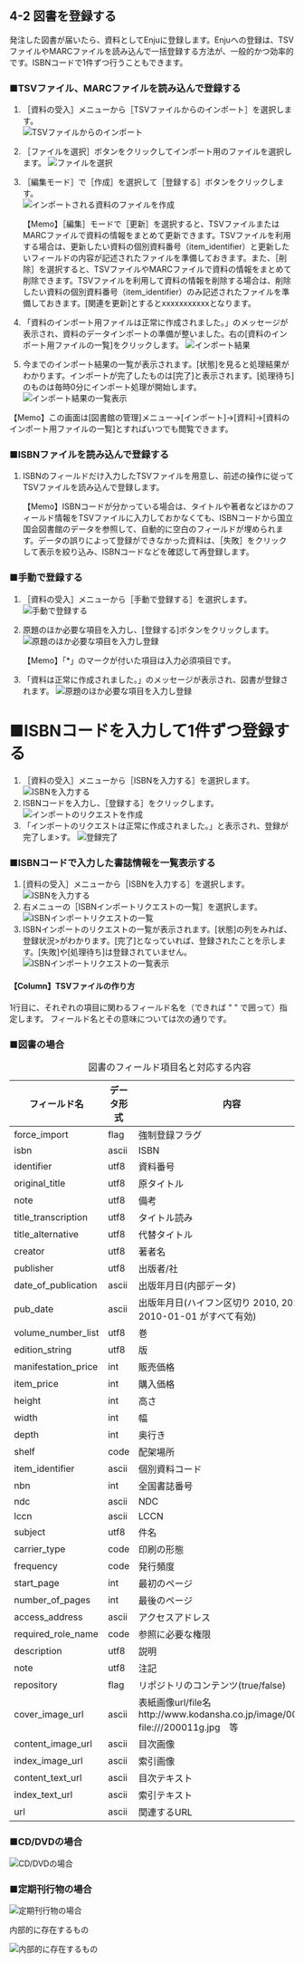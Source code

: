 4-2 図書を登録する
------------------

発注した図書が届いたら、資料としてEnjuに登録します。Enjuへの登録は、TSVファイルやMARCファイルを読み込んで一括登録する方法が、一般的かつ効率的です。ISBNコードで1件ずつ行うこともできます。

### ■TSVファイル、MARCファイルを読み込んで登録する

1. ［資料の受入］メニューから［TSVファイルからのインポート］を選択します。  
   ![TSVファイルからのインポート](assets/images/image_operation_093.png)
2. ［ファイルを選択］ボタンをクリックしてインポート用のファイルを選択します。
   ![ファイルを選択](assets/images/image_operation_094.png)
3. ［編集モード］で［作成］を選択して［登録する］ボタンをクリックします。  
   ![インポートされる資料のファイルを作成](assets/images/image_operation_095.png)
   
   <div class="alert alert-info">【Memo】［編集］モードで［更新］を選択すると、TSVファイルまたはMARCファイルで資料の情報をまとめて更新できます。TSVファイルを利用する場合は、更新したい資料の個別資料番号（item_identifier）と更新したいフィールドの内容が記述されたファイルを準備しておきます。また、［削除］を選択すると、TSVファイルやMARCファイルで資料の情報をまとめて削除できます。TSVファイルを利用して資料の情報を削除する場合は、削除したい資料の個別資料番号（item_identifier）のみ記述されたファイルを準備しておきます。[関連を更新]とするとxxxxxxxxxxxとなります。
   </div>

3. 「資料のインポート用ファイルは正常に作成されました。」のメッセージが表示され、資料のデータインポートの準備が整いました。右の[資料のインポート用ファイルの一覧]をクリックします。
   ![インポート結果](assets/images/image_operation_095_2.png)
4. 今までのインポート結果の一覧が表示されます。[状態]を見ると処理結果がわかります。インポートが完了したものは[完了]と表示されます。[処理待ち]のものは毎時0分にインポート処理が開始します。
   ![インポート結果の一覧表示](assets/images/image_operation_095_3.png)

<div class="alert alert-info">【Memo】この画面は[図書館の管理]メニュー->[インポート]->[資料]->[資料のインポート用ファイルの一覧]とすればいつでも閲覧できます。</div> 

### ■ISBNファイルを読み込んで登録する

1. ISBNのフィールドだけ入力したTSVファイルを用意し、前述の操作に従ってTSVファイルを読み込んで登録します。

	<div class="alert alert-info">【Memo】ISBNコードが分かっている場合は、タイトルや著者などほかのフィールド情報をTSVファイルに入力しておかなくても、ISBNコードから国立国会図書館のデータを参照して、自動的に空白のフィールドが埋められます。データの誤りによって登録ができなかった資料は、［失敗］をクリックして表示を絞り込み、ISBNコードなどを確認して再登録します。
	</div>

### ■手動で登録する

1. ［資料の受入］メニューから［手動で登録する］を選択します。  
   ![手動で登録する](assets/images/image_operation_096.png)
2. 原題のほか必要な項目を入力し、[登録する]ボタンをクリックします。
   ![原題のほか必要な項目を入力し登録](assets/images/image_operation_100.png)

	<div class="alert alert-info">【Memo】「*」のマークが付いた項目は入力必須項目です。
	</div>

4. 「資料は正常に作成されました。」のメッセージが表示され、図書が登録されます。
  ![原題のほか必要な項目を入力し登録](assets/images/image_operation_100_2.png)

# ■ISBNコードを入力して1件ずつ登録する

1. ［資料の受入］メニューから［ISBNを入力する］を選択します。
   ![ISBNを入力する](assets/images/image_operation_106.png)
2. ISBNコードを入力し、［登録する］をクリックします。
   ![インポートのリクエストを作成](assets/images/image_operation_108.png)
3. 「インポートのリクエストは正常に作成されました。」と表示され、登録が完了しま>す。
   ![登録完了](assets/images/image_operation_109.png)

### ■ISBNコードで入力した書誌情報を一覧表示する

1. [資料の受入］メニューから［ISBNを入力する］を選択します。
   ![ISBNを入力する](assets/images/image_operation_106.png)
2. 右メニューの［ISBNインポートリクエストの一覧］を選択します。
   ![ISBNインポートリクエストの一覧](assets/images/image_operation_109_2.png)
3. ISBNインポートのリクエストの一覧が表示されます。[状態]の列をみれば、登録状況>がわかります。[完了]となっていれば、登録されたことを示します。[失敗]や[処理待ち]は登録されていません。
   ![ISBNインポートリクエストの一覧表示](assets/images/image_operation_109_3.png)

<div class="alert alert-success" markdown="1">
<h4 class="alert-heading">【Column】TSVファイルの作り方</h4>
1行目に、それぞれの項目に関わるフィールド名を（できれば " " で囲って）指定します。
フィールド名とその意味については次の通りです。

### ■図書の場合

<table class="table table-bordered table-condensed table-striped">
<caption>図書のフィールド項目名と対応する内容</caption>
<thead>
<tr>
<th>フィールド名</th>
<th>データ形式</th>
<th>内容</th>
</tr>
</thead>
<tbody>
<tr>
<td>force_import</td><td>flag</td><td>強制登録フラグ</td>
</tr>
<tr>
<td>isbn</td><td>ascii</td><td>ISBN</td>
</tr>
<tr>
<td>identifier</td><td>utf8</td><td>資料番号</td>
</tr>
<tr>
<td>original_title</td><td>utf8</td><td>原タイトル</td>
</tr>
<tr>
<td>note</td><td>utf8</td><td>備考</td>
</tr>
<tr>
<td>title_transcription</td><td>utf8</td><td>タイトル読み</td>
</tr>
<tr>
<td>title_alternative</td><td>utf8</td><td>代替タイトル</td>
</tr>
<tr>
<td>creator</td><td>utf8</td><td>著者名</td>
</tr>
<tr>
<td>publisher</td><td>utf8</td><td>出版者/社</td>
</tr>
<tr>
<td>date_of_publication</td><td>ascii</td><td>出版年月日(内部データ)</td>
</tr>
<tr>
<td>pub_date</td><td>ascii</td><td>出版年月日(ハイフン区切り  2010, 2010-01, 2010-01-01 がすべて有効)</td>
</tr>
<tr>
<td>volume_number_list</td><td>utf8</td><td>巻</td>
</tr>
<tr>
<td>edition_string</td><td>utf8</td><td>版</td>
</tr>
<tr>
<td>manifestation_price</td><td>int</td><td>販売価格</td>
</tr>
<tr>
<td>item_price</td><td>int</td><td>購入価格</td>
</tr>
<tr>
<td>height</td><td>int</td><td>高さ</td>
</tr>
<tr>
<td>width</td><td>int</td><td>幅</td>
</tr>
<tr>
<td>depth</td><td>int</td><td>奥行き</td>
</tr>
<tr>
<td>shelf</td><td>code</td><td>配架場所</td>
</tr>
<tr>
<td>item_identifier</td><td>ascii</td><td>個別資料コード</td>
</tr>
<tr>
<td>nbn</td><td>int</td><td>全国書誌番号</td>
</tr>
<tr>
<td>ndc</td><td>ascii</td><td>NDC</td>
</tr>
<tr>
<td>lccn</td><td>ascii</td><td>LCCN</td>
</tr>
<tr>
<td>subject</td><td>utf8</td><td>件名</td>
</tr>
<tr>
<td>carrier_type</td><td>code</td><td>印刷の形態</td>
</tr>
<tr>
<td>frequency</td><td>code</td><td>発行頻度</td>
</tr>
<tr>
<td>start_page</td><td>int</td><td>最初のページ</td>
</tr>
<tr>
<td>number_of_pages</td><td>int</td><td>最後のページ</td>
</tr>
<tr>
<td>access_address</td><td>ascii</td><td>アクセスアドレス</td>
</tr>
<tr>
<td>required_role_name</td><td>code</td><td>参照に必要な権限</td>
</tr>
<tr>
<td>description</td><td>utf8</td><td>説明</td>
</tr>
<tr>
<td>note</td><td>utf8</td><td>注記</td>
</tr>
<tr>
<td>repository</td><td>flag</td><td>リポジトリのコンテンツ(true/false)</td>
</tr>
<tr>
<td>cover_image_url</td><td>ascii</td><td>表紙画像url/file名<br/>
http://www.kodansha.co.jp/image/0001.jpg<br/>
file:///200011g.jpg　等
</td>
</tr>
<tr>
<td>content_image_url</td><td>ascii</td><td>目次画像</td>
</tr>
<tr>
<td>index_image_url</td><td>ascii</td><td>索引画像</td>
</tr>
<tr>
<td>content_text_url</td><td>ascii</td><td>目次テキスト</td>
</tr>
<tr>
<td>index_text_url</td><td>ascii</td><td>索引テキスト</td>
</tr>
<tr>
<td>url</td><td>ascii</td><td>関連するURL</td>
</tr>
</tbody>
</table>

### ■CD/DVDの場合

![CD/DVDの場合](assets/images/image_operation_102.png)

### ■定期刊行物の場合

![定期刊行物の場合](assets/images/image_operation_103.png)

内部的に存在するもの  

![内部的に存在するもの](assets/images/image_operation_104.png)
</div>

